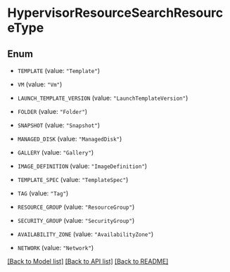 # HypervisorResourceSearchResourceType

## Enum


* `TEMPLATE` (value: `"Template"`)

* `VM` (value: `"Vm"`)

* `LAUNCH_TEMPLATE_VERSION` (value: `"LaunchTemplateVersion"`)

* `FOLDER` (value: `"Folder"`)

* `SNAPSHOT` (value: `"Snapshot"`)

* `MANAGED_DISK` (value: `"ManagedDisk"`)

* `GALLERY` (value: `"Gallery"`)

* `IMAGE_DEFINITION` (value: `"ImageDefinition"`)

* `TEMPLATE_SPEC` (value: `"TemplateSpec"`)

* `TAG` (value: `"Tag"`)

* `RESOURCE_GROUP` (value: `"ResourceGroup"`)

* `SECURITY_GROUP` (value: `"SecurityGroup"`)

* `AVAILABILITY_ZONE` (value: `"AvailabilityZone"`)

* `NETWORK` (value: `"Network"`)


[[Back to Model list]](../README.md#documentation-for-models) [[Back to API list]](../README.md#documentation-for-api-endpoints) [[Back to README]](../README.md)


